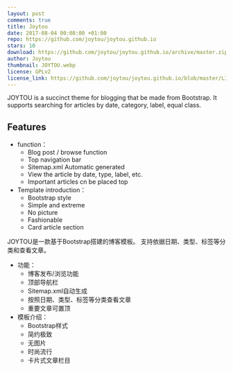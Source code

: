 ```yaml
---
layout: post
comments: true
title: Joytou
date: 2017-08-04 00:08:00 +01:00
repo: https://github.com/joytou/joytou.github.io
stars: 10
download: https://github.com/joytou/joytou.github.io/archive/master.zip
author: Joytou
thumbnail: JOYTOU.webp
license: GPLv2
license_link: https://github.com/joytou/joytou.github.io/blob/master/LICENSE
---
```


JOYTOU is a succinct theme for blogging that be made from Bootstrap.
It supports searching for articles by date, category, label, equal class.

## Features

* function：
  * Blog post / browse function
  * Top navigation bar
  * Sitemap.xml Automatic generated
  * View the article by date, type, label, etc.
  * Important articles cn be placed top
* Template introduction：
  * Bootstrap style
  * Simple and extreme
  * No picture
  * Fashionable
  * Card article section

JOYTOU是一款基于Bootstrap搭建的博客模板。
支持依据日期、类型、标签等分类和查看文章。

* 功能：
  * 博客发布/浏览功能
  * 顶部导航栏
  * Sitemap.xml自动生成
  * 按照日期、类型、标签等分类查看文章
  * 重要文章可置顶
* 模板介绍：
  * Bootstrap样式
  * 简约极致
  * 无图片
  * 时尚流行
  * 卡片式文章栏目
